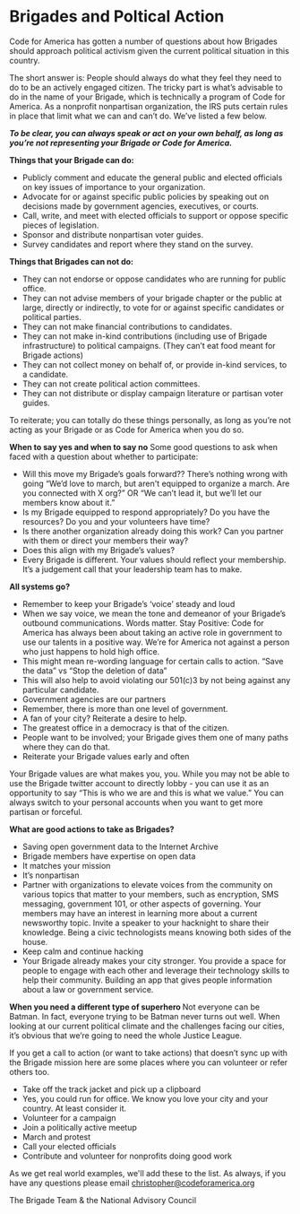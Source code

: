 # Brigades and Poltical Action 

Code for America has gotten a number of questions about how Brigades should approach political activism given the current political situation in this country. 

The short answer is: People should always  do what they feel they need to do to be an actively engaged citizen. The tricky part is what’s advisable to do in the name of your Brigade, which is technically a program of Code for America. As a nonprofit nonpartisan organization, the IRS puts certain rules in place that limit what we can and can’t do. We’ve listed a few below. 

<i><b>To be clear, you can always speak or act on your own behalf, as long as you’re not representing your Brigade or Code for America.</i></b>

<b>Things that your Brigade can do:</b>
- Publicly comment and educate the general public and elected officials on key issues of importance to your organization.
- Advocate for or against specific public policies by speaking out on decisions made by government agencies, executives, or courts.
- Call, write, and meet with elected officials to support or oppose specific pieces of legislation.
- Sponsor and distribute nonpartisan voter guides.
- Survey candidates and report where they stand on the survey.

<b>Things that Brigades can not do:</b>
- They can not endorse or oppose candidates who are running for public office. 
- They can not advise members of your brigade chapter or the public at large, directly or indirectly, to vote for or against specific candidates or political parties. 
- They can not make financial contributions to candidates. 
- They can not make in-kind contributions (including use of Brigade infrastructure) to political campaigns. (They can’t eat food meant for Brigade actions) 
- They can not collect money on behalf of, or provide in-kind services, to a candidate. 
- They can not create political action committees. 
- They can not distribute or display campaign literature or partisan voter guides.

To reiterate; you can totally do these things personally, as long as you’re not acting as your Brigade or as Code for America when you do so. 

<b>When to say yes and when to say no</b>
Some good questions to ask when faced with a question about whether to participate: 
- Will this move my Brigade’s goals forward??  There’s nothing wrong with going “We’d love to march, but aren't equipped to organize a march. Are you connected with X org?” OR “We can’t lead it, but we’ll let our members know about it.” 
- Is my Brigade equipped to respond appropriately? Do you have the resources? Do you and your volunteers have time? 
- Is there another organization already doing this work? Can you partner with them or direct your members their way?
- Does this align with my Brigade’s values? 
- Every Brigade is different. Your values should reflect your membership. It’s a judgement call that your leadership team has to make. 

<b>All systems go? </b>
- Remember to keep your Brigade’s  ‘voice’ steady and loud
- When we say voice, we mean the tone and demeanor of your Brigade’s outbound communications. Words matter. Stay Positive: Code for America has always been about taking an active role in government to use our talents in a positive way. We’re for America not against a person who just happens to hold high office.
- This might mean re-wording language for certain calls to action. “Save the data” vs “Stop the deletion of data” 
- This will also help to avoid violating our 501(c)3 by not being against any particular candidate. 
- Government agencies are our partners 
- Remember, there is more than one level of government. 
- A fan of your city? Reiterate a desire to help. 
- The greatest office in a democracy is that of the citizen. 
- People want to be involved; your Brigade gives them one of many paths where they can do that. 
- Reiterate your Brigade values early and often 

Your Brigade values are what makes you, you. While you may not be able to use the Brigade twitter account to directly lobby - you can use it as an opportunity to say “This is who we are and this is what we value.” You can always switch to your personal accounts when you want to get more partisan or forceful. 

<b>What are good actions to take as Brigades? </b>
- Saving open government data to the Internet Archive
- Brigade members have expertise on open data
- It matches your mission
- It’s nonpartisan
- Partner with organizations to elevate voices from the community on various topics that matter to your members, such as   encryption, SMS messaging, government 101, or other aspects of governing. Your members may have an interest in learning more about a current newsworthy topic. Invite a speaker to your hacknight to share their knowledge. Being a civic technologists means knowing both sides of the house.
- Keep calm and continue hacking 
- Your Brigade already makes your city stronger. You provide a space for people to engage with each other and leverage their technology skills to help their community. Building an app that gives people information about a law or government service. 

<b>When you need a different type of superhero </b>
Not everyone can be Batman. In fact, everyone trying to be Batman never turns out well. When looking at our current political climate and the challenges facing our cities,  it’s obvious that we’re going to need the whole Justice League. 

If you get a call to action (or want to take actions) that doesn’t sync up with the Brigade mission here are some places where you can volunteer or refer others too. 
- Take off the track jacket and pick up a clipboard 
- Yes, you could run for office. We know you love your city and your country. At least consider it. 
- Volunteer for a campaign
- Join a politically active meetup 
- March and protest 
- Call your elected officials 
- Contribute and volunteer for nonprofits doing good work  

As we get real world examples, we'll add these to the list. As always, if you have any questions please email christopher@codeforamerica.org 

The Brigade Team & the National Advisory Council 
